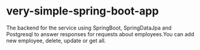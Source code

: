 # very-simple-spring-boot-app
The backend for the service using SpringBoot, SpringDataJpa and Postgresql to answer responses for requests about employees.You can add new employee, delete, update or get all.
